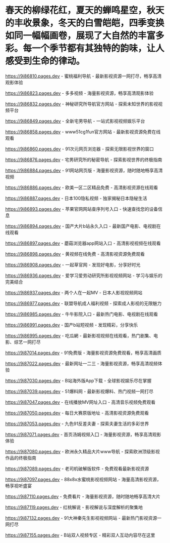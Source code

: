 # 春天的柳绿花红，夏天的蝉鸣星空，秋天的丰收景象，冬天的白雪皑皑，四季变换如同一幅幅画卷，展现了大自然的丰富多彩。每一个季节都有其独特的韵味，让人感受到生命的律动。

https://9i86810.pages.dev - 蜜桃福利导航 - 最新影视资源一网打尽，畅享高清观影体验

https://9i86823.pages.dev - 多多视频 - 海量影视资源，畅享高清观影体验

https://9i86832.pages.dev - 神秘研究所导航官方网站 - 探索未知世界的影视视频平台

https://9i86849.pages.dev - 全新宅男导航 - 一站式影视视频娱乐平台

https://9i86858.pages.dev - www51cg1fun官方网站 - 最新影视资源免费在线观看

https://9i86860.pages.dev - 91次元网页浏览器 - 探索无限影视世界的窗口

https://9i86876.pages.dev - 宅男研究所的秘密导航 - 探索影视世界的终极指南

https://9i86884.pages.dev - 91网站网页版 - 海量影视资源，随时随地畅享高清视频

https://9i86886.pages.dev - 欧美一区二区精品免费 - 高清影视资源在线观看

https://9i86887.pages.dev - 日本100隐私视频 - 独家揭秘日本隐秘生活

https://9i86893.pages.dev - 苹果官网网站查序列号入口 - 快速查找您的设备信息

https://9i86894.pages.dev - 国产大片b站永久入口 - 最新国产电影、电视剧在线观看

https://9i86897.pages.dev - 蘑菇浏览器app网站入口 - 高清影视视频在线观看

https://9i86898.pages.dev - 黄视频在线免费 - 高清影视资源免费观看

https://9i86908.pages.dev - 一起草官网 - 发现好电影，分享好时光

https://9i86936.pages.dev - 爱学习爱劳动研究所影视视频网站 - 学习与娱乐的完美结合

https://9i86937.pages.dev - 两个人在一起MV - 日本人影视视频网站

https://9i86977.pages.dev - 联盟导航成人福利视频 - 探索成人影视的无限魅力

https://9i86985.pages.dev - 牛牛影院入口 - 最新热门电影、电视剧在线观看

https://9i86991.pages.dev - 国产b站短视频 - 发现精彩，分享快乐

https://9i86995.pages.dev - 吃瓜網 - 最新影视视频在线观看，热门剧集、电影、综艺一网打尽

https://9i87014.pages.dev - 91免费版 - 海量影视资源免费观看，畅享高清画质

https://9i87022.pages.dev - 最新网址一二三 - 海量影视资源，畅享高清视频体验

https://9i87030.pages.dev - B站海外版App下载 - 全球影视娱乐尽在掌握

https://9i87039.pages.dev - 51爆料网 - 最新影视爆料、热门视频一网打尽

https://9i87047.pages.dev - 在线播放MV网址入口 - 高清音乐视频免费观看

https://9i87050.pages.dev - 每日大赛原版地址 - 高清影视资源免费观看

https://9i87053.pages.dev - 九色91反差夫妻 - 探索夫妻生活的多彩世界

https://9i87071.pages.dev - 首页汤姆视频入囗 - 海量影视资源，畅享高清观影体验

https://9i87080.pages.dev - 欧洲永久精品大片www导航 - 探索欧洲顶级影视作品的终极指南

https://9i87089.pages.dev - 老司机破解版软件 - 免费观看最新影视资源

https://9i87097.pages.dev - 88x8x水蜜桃影视视频网站 - 海量高清影视资源，畅享视听盛宴

https://9i87110.pages.dev - 免费看片 - 海量影视资源，随时随地畅享高清大片

https://9i87119.pages.dev - 红桃解说 - 影视解说与深度解析的聚集地

https://9i87132.pages.dev - 91大神秦先生影视视频网站 - 最新热门影视资源一网打尽

https://9i87155.pages.dev - B站双人视频专区 - 精彩双人互动内容尽在这里
